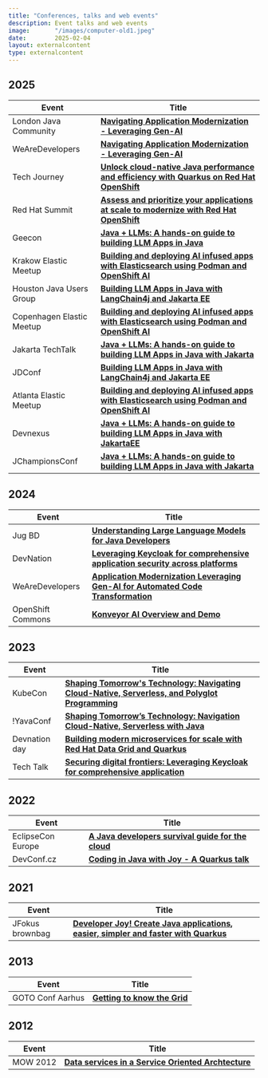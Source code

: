 ```yaml
---
title: "Conferences, talks and web events"
description: Event talks and web events
image:       "/images/computer-old1.jpeg"
date:        2025-02-04
layout: externalcontent
type: externalcontent
---
```

## 2025
| Event | Title       |
|-----|-----------|
| London Java Community  | **[Navigating Application Modernization - Leveraging Gen-AI](https://www.eventbrite.co.uk/e/ljc-meet-up-at-couchbase-tickets-1416714875329?aff=erelexpmlt)** |
| WeAreDevelopers  | **[Navigating Application Modernization - Leveraging Gen-AI](https://www.wearedevelopers.com/world-congressr)** |
| Tech Journey  | **[Unlock cloud-native Java performance and efficiency with Quarkus on Red Hat OpenShift](https://events.redhat.com/profile/form/index.cfm?PKformID=0x1323351abcd)** |
| Red Hat Summit   | **[Assess and prioritize your applications at scale to modernize with Red Hat OpenShift](https://events.experiences.redhat.com/widget/redhat/sum25/SessionCatalog2025/session/1731431623934001huUr)** |
| Geecon   | **[Java + LLMs: A hands-on guide to building LLM Apps in Java](https://2025.geecon.org/)** |
| Krakow Elastic Meetup  | **[Building and deploying AI infused apps with Elasticsearch using Podman and OpenShift AI](https://www.meetup.com/elastic-krakow/events/306936101/)** |
| Houston Java Users Group  | **[Building LLM Apps in Java with LangChain4j and Jakarta EE](https://www.eventbrite.com/e/java-llms-a-hands-on-guide-with-bazlur-rahman-syed-m-shaaf-tickets-1309355159529?utm_experiment=test_share_listing&aff=ebdsshios)** |
| Copenhagen Elastic Meetup  | **[Building and deploying AI infused apps with Elasticsearch using Podman and OpenShift AI](https://www.meetup.com/copenhagen-elastic-fantastics/events/306913140/ )** |
| Jakarta TechTalk  | **[Java + LLMs: A hands-on guide to building LLM Apps in Java with Jakarta](https://hubs.la/Q03fYLk00 )** |
| JDConf  | **[Building LLM Apps in Java with LangChain4j and Jakarta EE](https://jdconf.com/agenda.html#apac-session-01)** |
| Atlanta Elastic Meetup  | **[Building and deploying AI infused apps with Elasticsearch using Podman and OpenShift AI](https://www.meetup.com/elastic-atlanta-user-group/events/306110138/ )** |
| Devnexus  | **[Java + LLMs: A hands-on guide to building LLM Apps in Java with JakartaEE](https://devnexus.org/presentations/java-llms-a-hands-on-guide-to-building-llm-apps-in-java-with-jakartaee)** |
| JChampionsConf  | **[Java + LLMs: A hands-on guide to building LLM Apps in Java with Jakarta](https://shaaf.dev/post/2025-02-05-a-handson-guide-to-building-llm-apps-in-java-with-jakarta/)**    |


## 2024
| Event | Title       |
|-----|-----------|
| Jug BD  | **[Understanding Large Language Models for Java Developers](https://www.youtube.com/live/4gl-qShot2o?feature=shared)** |
| DevNation  | **[Leveraging Keycloak for comprehensive application security across platforms](https://drive.google.com/file/d/1pG-3tA4U2whbx8XAq1p5K9_zD-FW70e7/view)** |
| WeAreDevelopers  | **[Application Modernization Leveraging Gen-AI for Automated Code Transformation](https://www.wearedevelopers.com/en/videos/1208/application-modernization-leveraging-gen-ai-for-automated-code-transformation)**    |
| OpenShift Commons  | **[Konveyor AI Overview and Demo](https://www.youtube.com/watch?v=0eh-B55zMPI)**    |



## 2023
| Event | Title       |
|-----|-----------|
| KubeCon  | **[Shaping Tomorrow's Technology: Navigating Cloud-Native, Serverless, and Polyglot Programming](https://colocatedeventsna2023.sched.com/event/1Rj1o/shaping-tomorrows-technology-navigating-cloud-native-serverless-and-polyglot-programming-naina-singh-shaaf-syed-red-hat)** |
| !YavaConf  | **[Shaping Tomorrow’s Technology: Navigation Cloud-Native, Serverless with Java](https://www.youtube.com/watch?v=gcn9xWrSSFE)**    |
| Devnation day  | **[Building modern microservices for scale with Red Hat Data Grid and Quarkus](https://youtu.be/KT5yWwGEaDk?feature=shared)**    |
| Tech Talk  | **[Securing digital frontiers: Leveraging Keycloak for comprehensive application](https://www.youtube.com/watch?v=YNE3mfC4WaU)**    |




## 2022
| Event | Title       |
|-----|-----------|
| EclipseCon Europe  | **[ A Java developers survival guide for the cloud](https://www.youtube.com/watch?v=oQ0_todtZUc&list=PLy7t4z5SYNaRoQ4o40i6zfD0ZuoenX7ph&index=31)** |
| DevConf.cz  | **[ Coding in Java with Joy - A Quarkus talk](https://devconfcz2022.sched.com/event/siJ2/coding-in-java-with-joy-a-quarkus-talk)** |


## 2021
| Event | Title       |
|-----|-----------|
| JFokus brownbag  | **[ Developer Joy! Create Java applications, easier, simpler and faster with Quarkus](https://youtu.be/J7BQaZkIbME?feature=shared)** |

## 2013
| Event | Title       |
|-----|-----------|
| GOTO Conf Aarhus  | **[ Getting to know the Grid](https://gotocon.com/aarhus-2013/speaker/Syed+M+Shaaf)** |

## 2012
| Event | Title       |
|-----|-----------|
| MOW 2012  | **[ Data services in a Service Oriented Archtecture](https://www.slideshare.net/slideshow/mow2012-data-services/15197260)** |